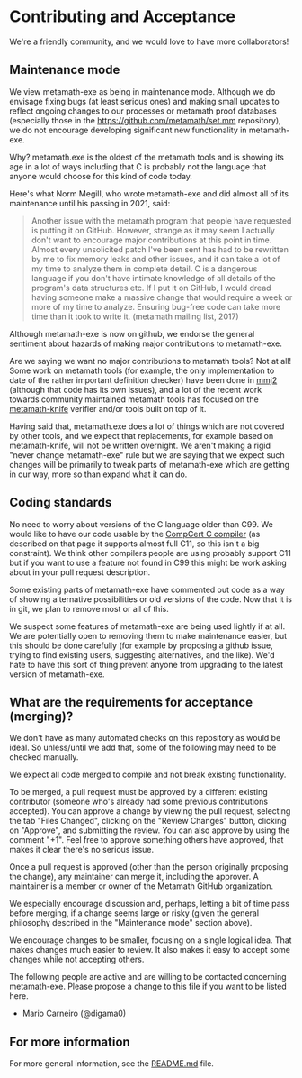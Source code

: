 # Contributing and Acceptance

We're a friendly community, and we would love to have more collaborators!

## Maintenance mode

We view metamath-exe as being in maintenance mode. Although we do envisage
fixing bugs (at least serious ones) and making small updates to reflect
ongoing changes to our processes or metamath proof databases (especially
those in the https://github.com/metamath/set.mm repository), we do not
encourage developing significant new functionality in metamath-exe.

Why? metamath.exe is the oldest of the metamath tools and is showing its
age in a lot of ways including that C is probably not the language that
anyone would choose for this kind of code today.

Here's what Norm Megill, who wrote metamath-exe and did almost all of
its maintenance until his passing in 2021, said:

> Another issue with the metamath program that people have requested is
> putting it on GitHub. However, strange as it may seem I actually don't
> want to encourage major contributions at this point in time. Almost
> every unsolicited patch I've been sent has had to be rewritten by me
> to fix memory leaks and other issues, and it can take a lot of my time
> to analyze them in complete detail. C is a dangerous language if you
> don't have intimate knowledge of all details of the program's data
> structures etc. If I put it on GitHub, I would dread having someone
> make a massive change that would require a week or more of my time
> to analyze. Ensuring bug-free code can take more time than it took
> to write it. (metamath mailing list, 2017)

Although metamath-exe is now on github, we endorse the general sentiment
about hazards of making major contributions to metamath-exe.

Are we saying we want no major contributions to metamath tools? Not at
all! Some work on metamath tools (for example, the only
implementation to date of the rather important definition checker) have been
done in [mmj2](https://github.com/digama0/mmj2) (although that code
has its own issues), and a lot of the recent work towards community
maintained metamath tools has focused on the
[metamath-knife](https://github.com/david-a-wheeler/metamath-knife)
verifier and/or tools built on top of it.

Having said that, metamath.exe does a lot of things which are not covered
by other tools, and we expect that replacements, for example based on
metamath-knife, will not be written overnight. We aren't making a rigid
"never change metamath-exe" rule but we are saying that we expect such
changes will be primarily to tweak parts of metamath-exe which are getting
in our way, more so than expand what it can do.

## Coding standards

No need to worry about versions of the C language older than C99.
We would like to have our code usable by the
[CompCert C compiler](https://compcert.org/compcert-C.html) (as
described on that page it supports almost full C11, so this isn't
a big constraint). We think other compilers people are using probably
support C11 but if you want to use a feature not found in C99
this might be work asking about in your pull request description.

Some existing parts of metamath-exe have commented out code as a way of
showing alternative possibilities or old versions of the code. Now that
it is in git, we plan to remove most or all of this.

We suspect some features of metamath-exe are being used lightly if at
all. We are potentially open to removing them to make maintenance
easier, but this should be done carefully (for example by proposing a
github issue, trying to find existing users, suggesting alternatives,
and the like). We'd hate to have this sort of thing prevent anyone
from upgrading to the latest version of metamath-exe.

## What are the requirements for acceptance (merging)?

We don't have as many automated checks on this repository as
would be ideal. So unless/until we add that, some of the following
may need to be checked manually.

We expect all code merged to compile and not break existing
functionality.

To be merged, a pull request must be approved by a different existing
contributor (someone who's already had some previous contributions accepted).
You can approve a change by viewing the pull request, selecting
the tab "Files Changed", clicking on the "Review Changes" button,
clicking on "Approve", and submitting the review.
You can also approve by using the comment "+1".
Feel free to approve something others have approved, that makes it clear
there's no serious issue.

Once a pull request is approved (other than the person
originally proposing the change), any maintainer can merge it,
including the approver.
A maintainer is a member or owner of the Metamath GitHub organization.

We especially encourage discussion and, perhaps, letting a bit of time
pass before merging, if a change seems large or risky (given the general
philosophy described in the "Maintenance mode" section above).

We encourage changes to be smaller, focusing on a single logical idea.
That makes changes much easier to review.
It also makes it easy to accept some changes while not accepting others.

The following people are active and are willing to be contacted
concerning metamath-exe. Please propose a change to this file if you want
to be listed here.

* Mario Carneiro (@digama0)

## For more information

For more general information, see the [README.md](README.md) file.
